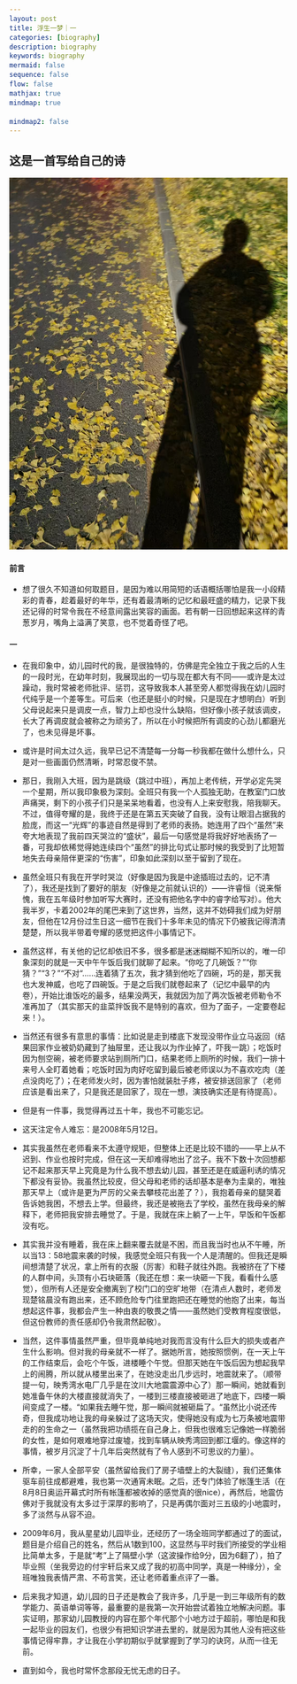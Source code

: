 ```yaml
---
layout: post
title: 浮生一梦｜一
categories: [biography]
description: biography
keywords: biography
mermaid: false
sequence: false
flow: false
mathjax: true
mindmap: true

mindmap2: false
---
```


## 这是一首写给自己的诗
 ![秋天到了](/images/20241110_1.jpg)
#### 前言

 - 想了很久不知道如何取题目，是因为难以用简短的话语概括哪怕是我一小段精彩的青春，趁着最好的年华，还有着最清晰的记忆和最旺盛的精力，记录下我还记得的时常令我在不经意间露出笑容的画面。若有朝一日回想起来这样的青葱岁月，嘴角上溢满了笑意，也不觉着奇怪了吧。

#### 一

 - 在我印象中，幼儿园时代的我，是很独特的，仿佛是完全独立于我之后的人生的一段时光，在幼年时刻，我展现出的一切与现在都大有不同——或许是太过躁动，我时常被老师批评、惩罚，这导致我本人甚至旁人都觉得我在幼儿园时代纯乎是一个差等生。可后来（也还是挺小的时候，只是现在才想明白）听到父母说起来只是调皮一点，智力上却也没什么缺陷，但好像小孩子就该调皮，长大了再调皮就会被称之为顽劣了，所以在小时候把所有调皮的心劲儿都磨光了，也未见得是坏事。

 - 或许是时间太过久远，我早已记不清楚每一分每一秒我都在做什么想什么，只是对一些画面仍然清晰，时常忍俊不禁。

 - 那日，我刚入大班，因为是跳级（跳过中班），再加上老传统，开学必定先哭一个星期，所以我印象极为深刻。全班只有我一个人孤独无助，在教室门口放声痛哭，剩下的小孩子们只是呆呆地看着，也没有人上来安慰我，陪我聊天。不过，值得夸耀的是，我终于还是在第五天突破了自我，没有让眼泪占据我的脸庞，而这一“光辉”的事迹自然是得到了老师的表扬。她连用了四个“虽然”来夸大地表现了我前四天哭泣的“盛状”，最后一句感觉是将我好好地表扬了一番，可我却依稀觉得她连续四个“虽然”的排比句式让那时候的我受到了比短暂地失去母亲陪伴更深的“伤害”，印象如此深刻以至于留到了现在。

 - 虽然全班只有我在开学时哭泣（好像是因为我是中途插班过去的，记不清了），我还是找到了要好的朋友（好像是之前就认识的）——许睿恒（说来惭愧，我在五年级时参加听写大赛时，还没有把他名字中的睿字给写对）。他大我半岁，卡着2002年的尾巴来到了这世界，当然，这并不妨碍我们成为好朋友，但他在12月份过生日这一细节在我们十多年未见的情况下仍被我记得清清楚楚，所以我半带着夸耀的感觉把这件小事情记下。

 - 虽然这样，有关他的记忆却依旧不多，很多都是迷迷糊糊不知所以的，唯一印象深刻的就是一天中午午饭后我们就聊了起来。“你吃了几碗饭？”“你猜？”“3？”“不对“……连着猜了五次，我才猜到他吃了四碗，巧的是，那天我也大发神威，也吃了四碗饭。于是之后我们就卷起来了（记忆中最早的内卷），开始比谁饭吃的最多，结果没两天，我就因为加了两次饭被老师勒令不准再加了（其实那天的韭菜拌饭我不是特别的喜欢，但为了面子，一定要卷起来！）。

 - 当然还有很多有意思的事情：比如说是走到楼底下发现没带作业立马返回（结果回家作业被奶奶藏到了抽屉里，还让我以为作业掉了，吓我一跳）；吃饭时因为刨空碗，被老师要求站到厕所门口，结果老师上厕所的时候，我们一排十来号人全盯着她看；吃饭时因为肉好吃留到最后被老师误以为不喜欢吃肉（差点没肉吃了）；在老师发火时，因为害怕就装肚子疼，被安排送回家了（老师应该是看出来了，只是我还是回家了，现在一想，演技确实还是有待提高）。

 - 但是有一件事，我觉得再过五十年，我也不可能忘记。

 - 这天注定令人难忘：是2008年5月12日。

 - 其实我虽然在老师看来不太遵守规矩，但整体上还是比较不错的——早上从不迟到、作业也按时完成，但在这一天却难得地出了岔子。我不下数十次回想都记不起来那天早上究竟是为什么我不想去幼儿园，甚至还是在威逼利诱的情况下都没有妥协。我虽然比较皮，但父母和老师的话却基本是奉为圭臬的，唯独那天早上（或许是更为严厉的父亲去攀枝花出差了？），我抱着母亲的腿哭着告诉她我困，不想去上学。但最终，我还是被拖去了学校，虽然在我母亲的解释下，老师把我安排去睡觉了。于是，我就在床上躺了一上午，早饭和午饭都没有吃。

 - 其实我并没有睡着，我在床上翻来覆去就是不困，而且我当时也从不午睡，所以当13：58地震来袭的时候，我感觉全班只有我一个人是清醒的。但我还是瞬间想清楚了状况，拿上所有的衣服（厉害）和鞋子就往外跑。我被挤在了下楼的人群中间，头顶有小石块砸落（我还在想：来一块砸一下我，看看什么感觉），但所有人还是安全撤离到了校门口的空旷地带（在清点人数时，老师发现楚铭晨没有跑出来，还不顾危险专门往里跑把还在睡觉的他抱了出来，每当想起这件事，我都会产生一种由衷的敬畏之情——虽然她们受教育程度很低，但这份教师的责任感却仍令我肃然起敬）。

 - 当然，这件事情虽然严重，但毕竟单纯地对我而言没有什么巨大的损失或者产生什么影响。但对我的母亲就不一样了。据她所言，她按照惯例，在一天上午的工作结束后，会吃个午饭，进楼睡个午觉。但那天她在午饭后因为想起我早上的闹腾，所以就从楼里出来了，在她没走出几步远时，地震就来了。（顺带提一句，映秀湾水电厂几乎是在汶川大地震震源中心了）那一瞬间，她就看到她准备午休的大楼直接就消失了，一楼到三楼直接被砸进了地底下，四楼一瞬间变成了一楼。“如果我去睡午觉，那一瞬间就被砸扁了。“虽然比小说还传奇，但我成功地让我的母亲躲过了这场天灾，使得她没有成为七万条被地震带走的的生命之一（虽然我把功绩揽在自己身上，但我也很难忘记像她一样脆弱的女性，是如何艰难地穿过废墟，找到车辆从映秀湾回到都江堰的。像这样的事情，被岁月沉淀了十几年后突然就有了令人感到不可思议的力量）。

 - 所幸，一家人全部平安（虽然留给我们了房子墙壁上的大裂缝），我们还集体驱车前往成都避难，我也第一次通宵未眠。之后，还专门体验了帐篷生活（在8月8日奥运开幕式时所有帐篷都被收掉的感觉真的很nice），再然后，地震仿佛对于我就没有太多过于深厚的影响了，只是再偶尔面对三五级的小地震时，多了淡然与从容不迫。

 - 2009年6月，我从星星幼儿园毕业，还经历了一场全班同学都通过了的面试，题目是介绍自己的姓名，然后从1数到100，这显然与平时我们所接受的学业相比简单太多，于是就“考”上了隔壁小学（这波操作给9分，因为6翻了），拍了毕业照（坐我旁边的付宇轩后来又成了我的初高中同学，真是一种缘分），全班唯独我表情严肃、不苟言笑，还让老师着重点评了一番。

 - 后来我才知道，幼儿园的日子还是教会了我许多，几乎是一到三年级所有的数学能力、英语单词等等，最重要的是我第一次开始尝试着独立地解决问题。事实证明，那家幼儿园教授的内容在那个年代那个小地方过于超前，哪怕是和我一起毕业的园友们，也很少有把知识学进去里的，就是因为其他人没有把这些事情记得牢靠，才让我在小学初期似乎就掌握到了学习的诀窍，从而一往无前。

 - 直到如今，我也时常怀念那段无忧无虑的日子。
